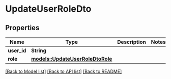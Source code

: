 # UpdateUserRoleDto

## Properties

Name | Type | Description | Notes
------------ | ------------- | ------------- | -------------
**user_id** | **String** |  | 
**role** | [**models::UpdateUserRoleDtoRole**](UpdateUserRoleDtoRole.md) |  | 

[[Back to Model list]](../README.md#documentation-for-models) [[Back to API list]](../README.md#documentation-for-api-endpoints) [[Back to README]](../README.md)


